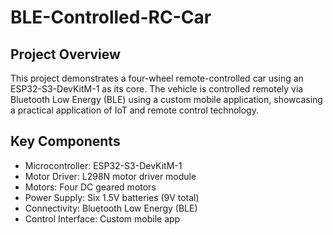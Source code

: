# BLE-Controlled-RC-Car

## Project Overview
This project demonstrates a four-wheel remote-controlled car using an ESP32-S3-DevKitM-1 as its core. The vehicle is controlled remotely via Bluetooth Low Energy (BLE) using a custom mobile application, showcasing a practical application of IoT and remote control technology.

## Key Components
- Microcontroller: ESP32-S3-DevKitM-1
- Motor Driver: L298N motor driver module
- Motors: Four DC geared motors
- Power Supply: Six 1.5V batteries (9V total)
- Connectivity: Bluetooth Low Energy (BLE)
- Control Interface: Custom mobile app
